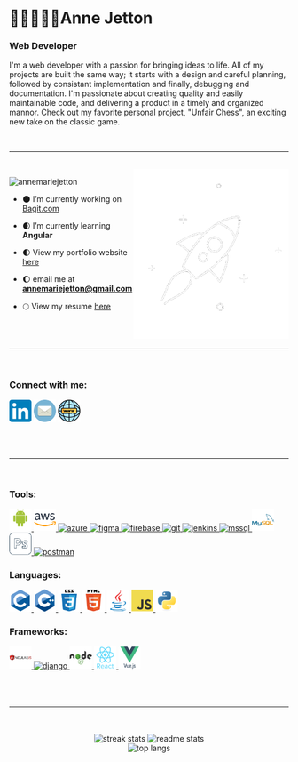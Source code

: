 <h1 align="Left">👋🏻👩🏻‍🚀Anne Jetton</h1>
<h3 align="Left">Web Developer</h3>
<p align="Left">
  I'm a web developer with a passion for bringing ideas to life. All of my projects are built the same way; it starts with a design and careful planning, followed by consistant implementation and finally, debugging and documentation. I'm passionate about creating     quality and easily maintainable code, and delivering a product in a timely and organized mannor. Check out my favorite personal project, "Unfair Chess", an exciting new take on the classic game.
</p>

<br/>
<hr/>
<br/>

<img align="right" alt="Coding" width="280" src="https://github.com/AnneMarieJetton/AnneMarieJetton/blob/main/rocket_ship_white.gif">

<p align="left"> <img src="https://komarev.com/ghpvc/?username=annemariejetton&label=Profile%20views&color=0e75b6&style=flat" alt="annemariejetton" /> </p>

- 🌑 I’m currently working on [Bagit.com](https://github.com/AnneMarieJetton/BagIt)

- 🌒 I’m currently learning **Angular**

- 🌓 View my portfolio website [here](https://annemariejetton.github.io/personal-website/)

- 🌔 email me at **annemariejetton@gmail.com**

- 🌕 View my resume [here](https://docs.google.com/document/d/1Zj3rg6WxoRnWKbS5rXz5nJG9O6NAr6JwbcMVSQVYRcI/edit?usp=sharing)

<br/>
<br/>
<hr/>
<br/>

<h3 align="left">Connect with me:</h3>
<p align="left">
<a href="https://linkedin.com/in/www.linkedin.com/in/anne-jetton" target="blank">
  <img align="center" src="https://github.com/AnneMarieJetton/AnneMarieJetton/blob/main/LinkedIn_icon_color.png" alt="www.linkedin.com/in/anne-jetton" height="40" width="40" /></a>
<a href="mailto:annemariejetton@gmail.com" target="blank">
  <img align="center" src="https://github.com/AnneMarieJetton/AnneMarieJetton/blob/main/mail_icon_color.png" alt="www.linkedin.com/in/anne-jetton" height="40" width="40" /></a>
<a href="https://annemariejetton.github.io/personal-website/" target="blank">
  <img align="center" src="https://github.com/AnneMarieJetton/AnneMarieJetton/blob/main/internet_icon_color.png" alt="www.linkedin.com/in/anne-jetton" height="40" width="40" /></a>

<br/>
<br/>
<br/>
<br/>
<hr/>
<br/>

<h3 align="left">Tools:</h3>
<a href="https://developer.android.com" target="_blank" rel="noreferrer"> 
  <img src="https://raw.githubusercontent.com/devicons/devicon/master/icons/android/android-original-wordmark.svg" alt="android" width="40" height="40"/> 
</a>
<a href="https://aws.amazon.com" target="_blank" rel="noreferrer"> 
  <img src="https://raw.githubusercontent.com/devicons/devicon/master/icons/amazonwebservices/amazonwebservices-original-wordmark.svg" alt="aws" width="40" height="40"/> 
</a>
<a href="https://azure.microsoft.com/en-in/" target="_blank" rel="noreferrer"> 
  <img src="https://www.vectorlogo.zone/logos/microsoft_azure/microsoft_azure-icon.svg" alt="azure" width="40" height="40"/> 
</a>
<a href="https://www.figma.com/" target="_blank" rel="noreferrer"> 
  <img src="https://www.vectorlogo.zone/logos/figma/figma-icon.svg" alt="figma" width="40" height="40"/> 
</a>
<a href="https://firebase.google.com/" target="_blank" rel="noreferrer"> 
  <img src="https://www.vectorlogo.zone/logos/firebase/firebase-icon.svg" alt="firebase" width="40" height="40"/> 
</a>
<a href="https://git-scm.com/" target="_blank" rel="noreferrer"> 
  <img src="https://www.vectorlogo.zone/logos/git-scm/git-scm-icon.svg" alt="git" width="40" height="40"/> 
</a>
<a href="https://www.jenkins.io" target="_blank" rel="noreferrer"> 
  <img src="https://www.vectorlogo.zone/logos/jenkins/jenkins-icon.svg" alt="jenkins" width="40" height="40"/> 
</a> 
<a href="https://www.microsoft.com/en-us/sql-server" target="_blank" rel="noreferrer"> 
  <img src="https://www.svgrepo.com/show/303229/microsoft-sql-server-logo.svg" alt="mssql" width="40" height="40"/> 
</a>
<a href="https://www.mysql.com/" target="_blank" rel="noreferrer"> 
  <img src="https://raw.githubusercontent.com/devicons/devicon/master/icons/mysql/mysql-original-wordmark.svg" alt="mysql" width="40" height="40"/> 
</a>
<a href="https://www.photoshop.com/en" target="_blank" rel="noreferrer"> 
  <img src="https://raw.githubusercontent.com/devicons/devicon/master/icons/photoshop/photoshop-line.svg" alt="photoshop" width="40" height="40"/> 
</a>
<a href="https://postman.com" target="_blank" rel="noreferrer"> 
  <img src="https://www.vectorlogo.zone/logos/getpostman/getpostman-icon.svg" alt="postman" width="40" height="40"/> 
</a> 

<h3 align="left">Languages:</h3>
<a href="https://www.cprogramming.com/" target="_blank" rel="noreferrer"> 
  <img src="https://raw.githubusercontent.com/devicons/devicon/master/icons/c/c-original.svg" alt="c" width="40" height="40"/> 
</a>
<a href="https://www.w3schools.com/cpp/" target="_blank" rel="noreferrer"> 
  <img src="https://raw.githubusercontent.com/devicons/devicon/master/icons/cplusplus/cplusplus-original.svg" alt="cplusplus" width="40" height="40"/> 
</a>
<a href="https://www.w3schools.com/css/" target="_blank" rel="noreferrer"> 
  <img src="https://raw.githubusercontent.com/devicons/devicon/master/icons/css3/css3-original-wordmark.svg" alt="css3" width="40" height="40"/> 
</a>
<a href="https://www.w3.org/html/" target="_blank" rel="noreferrer"> 
  <img src="https://raw.githubusercontent.com/devicons/devicon/master/icons/html5/html5-original-wordmark.svg" alt="html5" width="40" height="40"/> 
</a>
<a href="https://www.java.com" target="_blank" rel="noreferrer"> 
  <img src="https://raw.githubusercontent.com/devicons/devicon/master/icons/java/java-original.svg" alt="java" width="40" height="40"/> 
</a>
<a href="https://developer.mozilla.org/en-US/docs/Web/JavaScript" target="_blank" rel="noreferrer"> 
  <img src="https://raw.githubusercontent.com/devicons/devicon/master/icons/javascript/javascript-original.svg" alt="javascript" width="40" height="40"/> 
</a>
<a href="https://www.python.org" target="_blank" rel="noreferrer"> 
  <img src="https://raw.githubusercontent.com/devicons/devicon/master/icons/python/python-original.svg" alt="python" width="40" height="40"/> 
</a>



<h3 align="left">Frameworks:</h3>
<a href="https://angular.io" target="_blank" rel="noreferrer"> 
  <img src="https://raw.githubusercontent.com/devicons/devicon/master/icons/angularjs/angularjs-original-wordmark.svg" alt="angularjs" width="40" height="40"/> 
</a>
<a href="https://www.djangoproject.com/" target="_blank" rel="noreferrer"> 
  <img src="https://cdn.worldvectorlogo.com/logos/django.svg" alt="django" width="40" height="40"/> 
</a>
<a href="https://nodejs.org" target="_blank" rel="noreferrer"> 
  <img src="https://raw.githubusercontent.com/devicons/devicon/master/icons/nodejs/nodejs-original-wordmark.svg" alt="nodejs" width="40" height="40"/> 
</a>
<a href="https://reactjs.org/" target="_blank" rel="noreferrer"> 
  <img src="https://raw.githubusercontent.com/devicons/devicon/master/icons/react/react-original-wordmark.svg" alt="react" width="40" height="40"/> 
</a>
<a href="https://vuejs.org/" target="_blank" rel="noreferrer"> 
  <img src="https://raw.githubusercontent.com/devicons/devicon/master/icons/vuejs/vuejs-original-wordmark.svg" alt="vuejs" width="40" height="40"/> 
</a>

<br/>
<br/>
<br/>
<br/>
<hr/>
<br/>
<br/>

<div align=center>
  <img src="https://streak-stats.demolab.com/?user=AnneMarieJetton&count_private=true&theme=react&border_radius=10" alt="streak stats" />
  <img src="https://github-readme-stats.vercel.app/api?username=AnneMarieJetton&count_private=true&show_icons=true&theme=react&rank_icon=github&border_radius=10" alt="readme stats" />
  <br/>
  <img src="https://github-readme-stats.vercel.app/api/top-langs/?username=AnneMarieJetton&layout=compact&theme=react&border_radius=10&size_weight=0.5&count_weight=0.5" alt="top langs"/>
</div>

<br/>
<br/>





